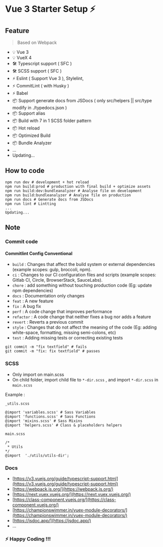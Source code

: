 

# Vue 3 Starter Setup ⚡
## Feature

> Based on Webpack

- 💡 Vue 3 
- 💡 VueX 4
- 🛠️ Typescript support ( SFC )
- 🛠️ SCSS  support ( SFC )
- ⚡️ Eslint ( Support Vue 3 ), Stylelint,
- ⚡️ CommitLint ( with Husky )
- ⚡️ Babel
- 📦 Support generate docs from JSDocs ( only src/helpers || src/type modify in ./typedocs.json )
- 📦 Support alias
- 📦 Build with 7 in 1 SCSS folder pattern
- 📦 Hot reload
- 📦 Optimized Build
- 📦 Bundle Analyzer
- ...
- Updating...



## How to code


```
npm run dev # development + hot reload
npm run build:prod # production with final build + optimize assets
npm run build:dev:bundleanalyzer # Analyse file on development
npm run build:bundleanalyzer # Analyse file on production
npm run docs # Generate docs from JSDocs
npm run lint # Lintting
...
Updating...
``` 

## Note

### Commit code

#### Commitlint Config Conventional

-   `build` : Changes that affect the build system or external dependencies (example scopes: gulp, broccoli, npm).
-   `ci` : Changes to our CI configuration files and scripts (example scopes: Gitlab CI, Circle, BrowserStack, SauceLabs).
-   `chore` : add something without touching production code (Eg: update npm dependencies)
-   `docs` : Documentation only changes
-   `feat` : A new feature
-   `fix` : A bug fix
-   `perf` : A code change that improves performance
-   `refactor` : A code change that neither fixes a bug nor adds a feature
-   `revert` : Reverts a previous commit
-   `style` : Changes that do not affect the meaning of the code (Eg: adding white-space, formatting, missing semi-colons, etc)
-   `test` : Adding missing tests or correcting existing tests

```
git commit -m "fix textfield" # fails
git commit -m "fix: fix textfield" # passes
```
### SCSS

-   Only import on main.scss
-   On child folder, import child file to `*-dir.scss` , and import `*-dir.scss` in `main.scss`

Example :

`_utils.scss`

```
@import 'variables.scss' # Sass Variables
@import 'functions.scss' # Sass Functions
@import 'mixins.scss' # Sass Mixins
@import 'helpers.scss' # Class & placeholders helpers
```
`main.scss`

```
/*
 * Utils
*/
@import  './utils/utils-dir';
```
### Docs
 * [https://v3.vuejs.org/guide/typescript-support.html](https://v3.vuejs.org/guide/typescript-support.html)
 * [https://webpack.js.org/](https://webpack.js.org/)
 * [https://next.vuex.vuejs.org/](https://next.vuex.vuejs.org/)
 * [https://class-component.vuejs.org/](https://class-component.vuejs.org/)
 * [https://championswimmer.in/vuex-module-decorators/](https://championswimmer.in/vuex-module-decorators/)
 * [https://jsdoc.app/](https://jsdoc.app/)
 * ...

### ⚡️ Happy Coding !!! 
